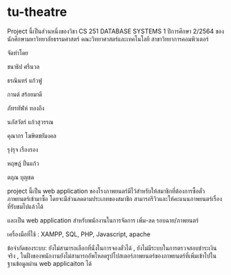 # tu-theatre

Project นี้เป็นส่วนหนึ่งของวิชา CS 251 DATABASE SYSTEMS 1 ปีการศึกษา 2/2564 ของนักศึกษามหาวิทยาลัยธรรมศาสตร์ คณะวิทยาศาสตร์และเทคโนโลยี สาขาวิทยาการคอมพิวเตอร์

จัดทำโดย

ชนาธิป ศรีนวล

ธรณินทร์ แก้วฟู 

กานต์ สร้อยมาดี

ภัทรทัฬห์ ทองถึง 

นภัสวัตร์ แก้วสุวรรณ 

คุณากร โฆษิตชยัมงคล 

รุง่รุจ เรืองรอง

หฤษฎ์ ปิ่นแก้ว 

ตฤณ บุญชด 

project นี้เป็น web application ของโรงภาพยนตร์มีไว้สำหรับให้สมาชิกที่ต้องการซื้อตั๋วภาพยนตร์เข้ามาซื้อ โดยจะมีส่วนลดตามประเภทของสมาชิก สามารถรีวิวและให้คะแนนภาพยนตร์เรื่องที่รับชมไปแล้วได้

และเป็น web application สำหรับพนักงานในการจัดการ เพิ่ม-ลด รอบฉาย/ภาพยนตร์

เครื่องมือที่ใช้ : XAMPP, SQL, PHP, Javascript, apache

ข้อจำกัดของระบบ: ยังไม่สามารถเลือกที่นั่งในการจองตั๋วได้ , ยังไม่มีระบบในการตรวจสอบชำระเงินจริง , ในฝั่งของพนักงานยังไม่สามารถอัพโหลดรูปโปสเตอร์ภาพยนตร์ของภาพยนตร์ที่เพิ่มเข้าไปในฐานข้อมูลผ่าน 
web applicaiton ได้
